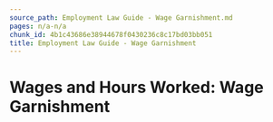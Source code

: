 ```yaml
---
source_path: Employment Law Guide - Wage Garnishment.md
pages: n/a-n/a
chunk_id: 4b1c43686e38944678f0430236c8c17bd03bb051
title: Employment Law Guide - Wage Garnishment
---
```

# Wages and Hours Worked: Wage Garnishment
